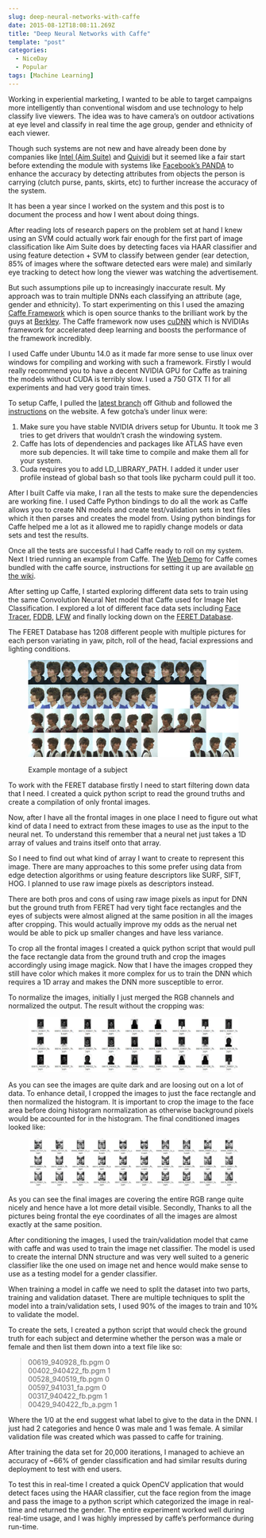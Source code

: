 ```yaml
---
slug: deep-neural-networks-with-caffe
date: 2015-08-12T18:08:11.269Z
title: "Deep Neural Networks with Caffe"
template: "post"
categories:
  - NiceDay
  - Popular
tags: [Machine Learning]
---
```



Working in experiential marketing, I wanted to be able to target campaigns more intelligently than conventional wisdom and use technology to help classify live viewers. The idea was to have camera’s on outdoor activations at eye level and classify in real time the age group, gender and ethnicity of each viewer.

Though such systems are not new and have already been done by companies like [Intel (Aim Suite)](https://aimsuite.intel.com/) and [Quividi](http://www.quividi.com/) but it seemed like a fair start before extending the module with systems like [Facebook’s PANDA](https://research.facebook.com/publications/487837187989457/panda-pose-aligned-networks-for-deep-attribute-modeling/) to enhance the accuracy by detecting attributes from objects the person is carrying (clutch purse, pants, skirts, etc) to further increase the accuracy of the system.

It has been a year since I worked on the system and this post is to document the process and how I went about doing things.

After reading lots of research papers on the problem set at hand I knew using an SVM could actually work fair enough for the first part of image classification like Aim Suite does by detecting faces via HAAR classifier and using feature detection + SVM to classify between gender (ear detection, 85% of images where the software detected ears were male) and similarly eye tracking to detect how long the viewer was watching the advertisement.

But such assumptions pile up to increasingly inaccurate result. My approach was to train multiple DNNs each classifying an attribute (age, gender and ethnicity). To start experimenting on this I used the amazing [Caffe Framework](http://caffe.berkeleyvision.org/) which is open source thanks to the brilliant work by the guys at [Berkley](http://bvlc.eecs.berkeley.edu/). The Caffe framework now uses [cuDNN](https://developer.nvidia.com/cudnn) which is NVIDIAs framework for accelerated deep learning and boosts the performance of the framework incredibly.

I used Caffe under Ubuntu 14.0 as it made far more sense to use linux over windows for compiling and working with such a framework. Firstly I would really recommend you to have a decent NVIDIA GPU for Caffe as training the models without CUDA is terribly slow. I used a 750 GTX TI for all experiments and had very good train times.

To setup Caffe, I pulled the [latest branch](https://github.com/BVLC/caffe/tree/master) off Github and followed the [instructions](http://caffe.berkeleyvision.org/installation.html) on the website. A few gotcha’s under linux were:

1.  Make sure you have stable NVIDIA drivers setup for Ubuntu. It took me 3 tries to get drivers that wouldn’t crash the windowing system.
2.  Caffe has lots of dependencies and packages like ATLAS have even more sub depencies. It will take time to compile and make them all for your system.
3.  Cuda requires you to add LD\_LIBRARY\_PATH. I added it under user profile instead of global bash so that tools like pycharm could pull it too.

After I built Caffe via make, I ran all the tests to make sure the dependencies are working fine. I used Caffe Python bindings to do all the work as Caffe allows you to create NN models and create test/validation sets in text files which it then parses and creates the model from. Using python bindings for Caffe helped me a lot as it allowed me to rapidly change models or data sets and test the results.

Once all the tests are successful I had Caffe ready to roll on my system. Next I tried running an example from Caffe. The [Web Demo](http://demo.caffe.berkeleyvision.org/) for Caffe comes bundled with the caffe source, instructions for setting it up are available [on the wiki](http://caffe.berkeleyvision.org/gathered/examples/web_demo.html).

After setting up Caffe, I started exploring different data sets to train using the same Convolution Neural Net model that Caffe used for Image Net Classification. I explored a lot of different face data sets including [Face Tracer,](http://www.cs.columbia.edu/CAVE/databases/facetracer/) [FDDB,](http://vis-www.cs.umass.edu/fddb/) [LFW](http://vis-www.cs.umass.edu/lfw/) and finally locking down on the [FERET Database](http://www.itl.nist.gov/iad/humanid/feret/).

The FERET Database has 1208 different people with multiple pictures for each person variating in yaw, pitch, roll of the head, facial expressions and lighting conditions.

<figure>

![Photos of different faces with different rotations](./deep-neural-networks-with-caffe-0.jpg)

<figcaption>Example montage of a subject</figcaption></figure>

To work with the FERET database firstly I need to start filtering down data that I need. I created a quick python script to read the ground truths and create a compilation of only frontal images.

Now, after I have all the frontal images in one place I need to figure out what kind of data I need to extract from these images to use as the input to the neural net. To understand this remember that a neural net just takes a 1D array of values and trains itself onto that array.

So I need to find out what kind of array I want to create to represent this image. There are many approaches to this some prefer using data from edge detection algorithms or using feature descriptors like SURF, SIFT, HOG. I planned to use raw image pixels as descriptors instead.

There are both pros and cons of using raw image pixels as input for DNN but the ground truth from FERET had very tight face rectangles and the eyes of subjects were almost aligned at the same position in all the images after cropping. This would actually improve my odds as the nerual net would be able to pick up smaller changes and have less variance.

To crop all the frontal images I created a quick python script that would pull the face rectangle data from the ground truth and crop the images accordingly using image magick. Now that I have the images cropped they still have color which makes it more complex for us to train the DNN which requires a 1D array and makes the DNN more susceptible to error.

To normalize the images, initially I just merged the RGB channels and normalized the output. The result without the cropping was:

<figure>

![Gray-scale photos of faces in different rotations](./deep-neural-networks-with-caffe-1.jpg)

</figure>

As you can see the images are quite dark and are loosing out on a lot of data. To enhance detail, I cropped the images to just the face rectangle and then normalized the histogram. It is important to crop the image to the face area before doing histogram normalization as otherwise background pixels would be accounted for in the histogram. The final conditioned images looked like:

<figure>

![High contrast gray-scale photos of faces in different rotations](./deep-neural-networks-with-caffe-2.jpg)

</figure>

As you can see the final images are covering the entire RGB range quite nicely and hence have a lot more detail visible. Secondly, Thanks to all the pictures being frontal the eye coordinates of all the images are almost exactly at the same position.

After conditioning the images, I used the train/validation model that came with caffe and was used to train the image net classifier. The model is used to create the internal DNN structure and was very well suited to a generic classifier like the one used on image net and hence would make sense to use as a testing model for a gender classifier.

When training a model in caffe we need to split the dataset into two parts, training and validation dataset. There are multiple techniques to split the model into a train/validation sets, I used 90% of the images to train and 10% to validate the model.

To create the sets, I created a python script that would check the ground truth for each subject and determine whether the person was a male or female and then list them down into a text file like so:

> 00619\_940928\_fb.pgm 0  
> 00402\_940422\_fb.pgm 1  
> 00528\_940519\_fb.pgm 0  
> 00597\_941031\_fa.pgm 0  
> 00317\_940422\_fb.pgm 1  
> 00429\_940422\_fb_a.pgm 1

Where the 1/0 at the end suggest what label to give to the data in the DNN. I just had 2 categories and hence 0 was male and 1 was female. A similar validation file was created which was passed to caffe for training.

After training the data set for 20,000 iterations, I managed to achieve an accuracy of ~66% of gender classification and had similar results during deployment to test with end users.

To test this in real-time I created a quick OpenCV application that would detect faces using the HAAR classifier, cut the face region from the image and pass the image to a python script which categorized the image in real-time and returned the gender. The entire experiment worked well during real-time usage, and I was highly impressed by caffe’s performance during run-time.
  